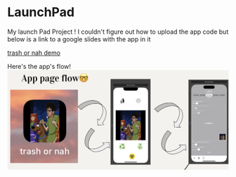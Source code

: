 # LaunchPad

My launch Pad Project !
I couldn't figure out how to upload the app code but below is a link to a google slides with the app in it

[trash or nah demo](https://docs.google.com/presentation/d/1HJ0QlPGioE2GaGj9_dtus7uJWwyDeR5uDNQ6h-th7Jk/edit?usp=sharing)

Here's the app's flow!
![app flow](/flow.png)

